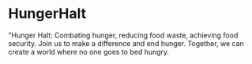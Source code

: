 # HungerHalt
"Hunger Halt: Combating hunger, reducing food waste, achieving food security. Join us to make a difference and end hunger. Together, we can create a world where no one goes to bed hungry. 
